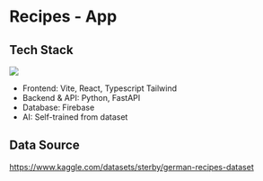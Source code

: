 # Recipes - App

## Tech Stack
<img src="https://skillicons.dev/icons?i=vite,react,ts,tailwind,py,fastapi,firebase"/>

- Frontend: Vite, React, Typescript Tailwind
- Backend & API: Python, FastAPI
- Database: Firebase
- AI: Self-trained from dataset

## Data Source
https://www.kaggle.com/datasets/sterby/german-recipes-dataset
